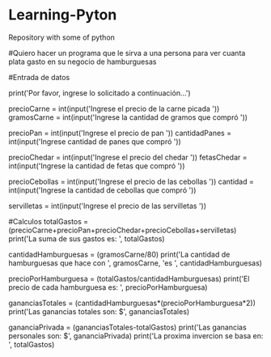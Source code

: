 # Learning-Pyton
Repository with some of python

#Quiero hacer un programa que le sirva a una persona para ver cuanta plata gasto en su negocio de hamburguesas

#Entrada de datos

print('Por favor, ingrese lo solicitado a continuación...')

precioCarne = int(input('Ingrese el precio de la carne picada '))
gramosCarne = int(input('Ingrese la cantidad de gramos que compró '))


precioPan = int(input('Ingrese el precio de pan '))
cantidadPanes = int(input('Ingrese cantidad de panes que compró '))


precioChedar = int(input('Ingrese el precio del chedar '))
fetasChedar = int(input('Ingrese la cantidad de fetas que compró '))


precioCebollas = int(input('Ingrese el precio de las cebollas '))
cantidad = int(input('Ingrese la cantidad de cebollas que compró '))

servilletas = int(input('Ingrese el precio de las servilletas '))

#Calculos
totalGastos = (precioCarne+precioPan+precioChedar+precioCebollas+servilletas)
print('La suma de sus gastos es: ', totalGastos)

cantidadHamburguesas = (gramosCarne/80)
print('La cantidad de hamburguesas que hace con ', gramosCarne, 'es ', cantidadHamburguesas)

precioPorHamburguesa = (totalGastos/cantidadHamburguesas)
print('El precio de cada hamburguesa es: ', precioPorHamburguesa)

gananciasTotales = (cantidadHamburguesas*(precioPorHamburguesa*2))
print('Las ganancias totales son: $', gananciasTotales)

gananciaPrivada = (gananciasTotales-totalGastos)
print('Las ganancias personales son: $', gananciaPrivada)
print('La proxima invercion se basa en: ', totalGastos)
